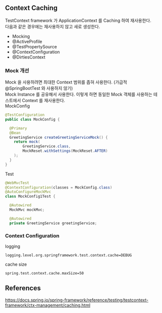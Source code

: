 

## Context Caching
TestContext framework 가 ApplicationContext 를 Caching 하여 재사용한다.  
다음과 같은 경우에는 재사용하지 않고 새로 생성한다.
- Mocking
- @ActiveProfile
- @TestPropertySource
- @ContextConfiguration
- @DirtiesContext

### Mock 개선
Mock 을 사용하려면 최대한 Context 범위를 좁혀 사용한다. (가급적 @SpringBootTest 와 사용하지 않기)  
Mock Instance 를 공유해서 사용한다. 이렇게 하면 동일한 Mock 객체를 사용하는 테스트에서 Context 를 재사용한다.  
MockConfig
```java
@TestConfiguration
public class MockConfig {

  @Primary
  @Bean
  GreetingService createGreetingServiceMock() {
    return mock(
        GreetingService.class,
        MockReset.withSettings(MockReset.AFTER)
    );
  }
}
```

Test
```java
@WebMvcTest
@ContextConfiguration(classes = MockConfig.class)
@AutoConfigureMockMvc
class MockConfig1Test {

  @Autowired
  MockMvc mockMvc;

  @Autowired
  private GreetingService greetingService;
```


### Context Configuration
logging
```properties
logging.level.org.springframework.test.context.cache=DEBUG
```
cache size
```properties
spring.test.context.cache.maxSize=50
```




## References
https://docs.spring.io/spring-framework/reference/testing/testcontext-framework/ctx-management/caching.html

